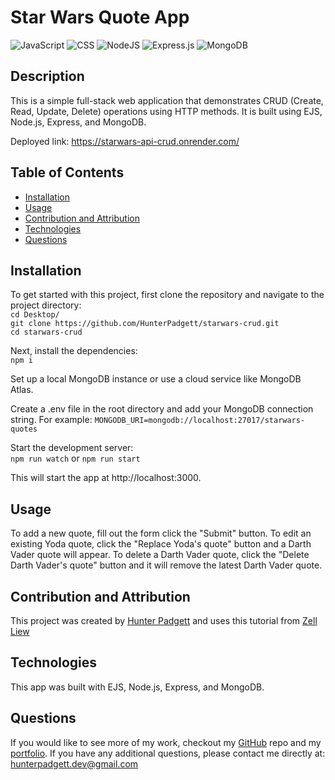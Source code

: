 # Star Wars Quote App

![JavaScript](https://img.shields.io/badge/javascript-%23323330.svg?style=for-the-badge&logo=javascript&logoColor=%23F7DF1E) ![CSS](https://img.shields.io/badge/css3-%231572B6.svg?&style=for-the-badge&logo=css3&logoColor=white) ![NodeJS](https://img.shields.io/badge/node.js-6DA55F?style=for-the-badge&logo=node.js&logoColor=white) ![Express.js](https://img.shields.io/badge/express.js-%23404d59.svg?style=for-the-badge&logo=express&logoColor=%2361DAFB) ![MongoDB](https://img.shields.io/badge/MongoDB-%234ea94b.svg?style=for-the-badge&logo=mongodb&logoColor=white)

## Description

This is a simple full-stack web application that demonstrates CRUD (Create, Read, Update, Delete) operations using HTTP methods. It is built using EJS, Node.js, Express, and MongoDB.

Deployed link: https://starwars-api-crud.onrender.com/

## Table of Contents

- [Installation](#installation)
- [Usage](#usage)
- [Contribution and Attribution](#contribution-and-attribution)
- [Technologies](#technologies)
- [Questions](#questions)

## Installation

To get started with this project, first clone the repository and navigate to the project directory: <br/>
`cd Desktop/` <br/>
`git clone https://github.com/HunterPadgett/starwars-crud.git` <br/>
`cd starwars-crud`

Next, install the dependencies: <br/>
`npm i`

Set up a local MongoDB instance or use a cloud service like MongoDB Atlas. <br/>

Create a .env file in the root directory and add your MongoDB connection string. For example: ```MONGODB_URI=mongodb://localhost:27017/starwars-quotes```<br/>

Start the development server: <br/>
`npm run watch` or ```npm run start```

This will start the app at http://localhost:3000.

## Usage

To add a new quote, fill out the form click the "Submit" button. To edit an existing Yoda quote, click the "Replace Yoda's quote" button and a Darth Vader quote will appear. To delete a Darth Vader quote, click the "Delete Darth Vader's quote" button and it will remove the latest Darth Vader quote.

## Contribution and Attribution

This project was created by [Hunter Padgett](https://hunterpadgett.netlify.app/) and uses this tutorial from [Zell Liew](https://zellwk.com/blog/crud-express-mongodb/)

## Technologies

This app was built with EJS, Node.js, Express, and MongoDB.

## Questions

If you would like to see more of my work, checkout my [GitHub](https://github.com/HunterPadgett) repo and my [portfolio](https://hunterpadgett.netlify.app/). If you have any additional questions, please contact me directly at: hunterpadgett.dev@gmail.com
